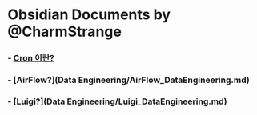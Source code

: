 # Obsidian Documents by @CharmStrange

### - [Cron 이란?](What_is_cron.md)
### - [AirFlow?](Data Engineering/AirFlow_DataEngineering.md)
### - [Luigi?](Data Engineering/Luigi_DataEngineering.md)
<!--

### - []()
### - []()
### - []()
### - []()

-->
